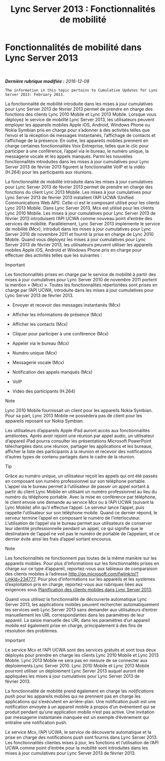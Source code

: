 ﻿---
title: 'Lync Server 2013 : Fonctionnalités de mobilité'
TOCTitle: Fonctionnalités de mobilité
ms:assetid: 12517a88-2531-44a5-bea5-d8884aff53eb
ms:mtpsurl: https://technet.microsoft.com/fr-fr/library/Hh689983(v=OCS.15)
ms:contentKeyID: 49296312
ms.date: 12/10/2016
mtps_version: v=OCS.15
ms.translationtype: HT
---

# Fonctionnalités de mobilité dans Lync Server 2013

 

_**Dernière rubrique modifiée :** 2016-12-08_

    The information in this topic pertains to Cumulative Updates for Lync Server 2013: February 2013.

La fonctionnalité de mobilité introduite dans les mises à jour cumulatives pour Lync Server 2013 de février 2013 permet de prendre en charge des fonctions des clients Lync 2010 Mobile et Lync 2013 Mobile. Lorsque vous déployez le service de mobilité Lync Server 2013, les utilisateurs peuvent employer les appareils mobiles Apple iOS, Android, Windows Phone ou Nokia Symbian pris en charge pour s’adonner à des activités telles que l’envoi et la réception de messages instantanés, l’affichage de contacts et l’affichage de la présence. En outre, les appareils mobiles prennent en charge certaines fonctionnalités Voix Entreprise, telles que le clic pour participer à une conférence, l’appel via le bureau, le numéro unique, la messagerie vocale et les appels manqués. Parmi les nouvelles fonctionnalités introduites dans les mises à jour cumulatives pour Lync Server 2013 de février 2013 figurent la fonctionnalité VoIP et la vidéo (H.264) pour les participants aux réunions.

La fonctionnalité de mobilité introduite dans les mises à jour cumulatives pour Lync Server 2013 de février 2013 permet de prendre en charge des fonctions du client Lync 2013 Mobile. Les mises à jour cumulatives pour Lync Server 2013 de février 2013 installent l’API UCWA (Unified Communications Web API). Celle-ci est le composant utilisé pour les clients Lync 2013 Mobile. Dans Lync Server 2013, Mcx est utilisé pour les clients Lync 2010 Mobile. Les mises à jour cumulatives pour Lync Server 2013 de février 2013 introduisent l’API UCWA comme nouveau point d’entrée des services de mobilité. Parallèlement, Lync Server 2013 implémente le service de mobilité (Mcx), introduit dans les mises à jour cumulatives pour Lync Server 2010 de novembre 2011 et fournit la prise en charge de Lync 2010 Mobile. Quand vous déployez les mises à jour cumulatives pour Lync Server 2013 de février 2013, les utilisateurs peuvent utiliser les appareils mobiles Apple iOS, Android et Windows Phone pris en charge pour effectuer des activités telles que les suivantes :

> [!important]  
> Les fonctionnalités prises en charge par le service de mobilité à partir des mises à jour cumulatives pour Lync Server 2010 de novembre 2011 portent la mention « (Mcx) ». Toutes les fonctionnalités répertoriées sont prises en charge par l’API UCWA, introduite dans les mises à jour cumulatives pour Lync Server 2013 de février 2013.

  - Envoyer et recevoir des messages instantanés (Mcx)

  - Afficher les informations de présence (Mcx)

  - Afficher les contacts (Mcx)

  - Cliquer pour participer à une conférence (Mcx)

  - Appeler via le bureau (Mcx)

  - Numéro unique (Mcx)

  - Messagerie vocale (Mcx)

  - Notification des appels manqués (Mcx)

  - VoIP

  - Vidéo des participants (H.264)

> [!note]  
> Lync 2010 Mobile fournissait un client pour les appareils Nokia Symbian. Pour sa part, Lync 2013 Mobile ne possédera pas de client pour les appareils reposant sur Nokia Symbian.

Les utilisateurs d’appareils Apple iPad auront accès aux fonctionnalités améliorées. Après avoir rejoint une réunion par appel audio, un utilisateur d’appareil iPad pourra consulter les présentations Microsoft PowerPoint téléchargées dans une réunion, partager les applications et les bureaux, afficher la liste des participants à la réunion et recevoir des notifications d’autres types de contenu partagés dans le cadre de la réunion.

> [!tip]  
> Grâce au numéro unique, un utilisateur reçoit les appels qui ont été passés en composant son numéro professionnel sur son téléphone portable. L’appel via le bureau permet à l’utilisateur de passer un appel sortant à partir du client Lync Mobile en utilisant un numéro professionnel au lieu du numéro du téléphone portable. Avec la mise en conférence par téléphone, le client envoie une demande au service Mcx ou à l’API UCWA (suivant la Lync Mobile) afin qu’il effectue l’appel. Le serveur lance l’appel, puis rappelle l’utilisateur sur son téléphone mobile. Quand ce dernier répond, le serveur termine l’appel en composant le numéro de l’interlocuteur. L’utilisation de l’appel via le bureau permet aux utilisateurs de conserver leur identité professionnelle pendant un appel, ce qui signifie que le destinataire de l’appel ne voit pas le numéro de portable de l’appelant, et ce dernier évite ainsi les frais d’appel sortant encourus.

> [!note]  
> Les fonctionnalités ne fonctionnent pas toutes de la même manière sur les appareils mobiles. Pour plus d’informations sur les fonctionnalités prises en charge sur ce type d’appareil, reportez-vous aux tableaux de comparaison des clients mobiles à l’adresse <a href="http://go.microsoft.com/fwlink/p/?linkid=234777">http://go.microsoft.com/fwlink/p/?LinkId=234777</a>. Pour plus d’informations sur les appareils et les systèmes d’exploitation pris en charge, reportez-vous aux rubriques liées aux exigences sous <a href="lync-server-2013-planning-for-mobile-clients.md">Planification des clients mobiles dans Lync Server 2013</a>.

Quand vous utilisez la fonctionnalité de découverte automatique Lync Server 2013, les applications mobiles peuvent rechercher automatiquement les services web Lync Server 2013 sans demander aux utilisateurs d’entrer manuellement les URL correspondantes dans les paramètres de leur appareil. La saisie manuelle des URL dans les paramètres d’un appareil mobile est également prise en charge, principalement à des fins de résolution des problèmes.

> [!important]  
> Le service Mcx et l’API UCWA sont des services gratuits et sont tous deux déployés pour prendre en charge les clients Lync 2010 Mobile et Lync 2013 Mobile. Lync 2013 Mobile ne sera pas en mesure de se connecter aux déploiements Lync Server 2010. Lync 2010 Mobile et Lync 2013 Mobile pourront utiliser un déploiement Lync Server 2013 auquel auront été appliquées les mises à jour cumulatives pour Lync Server 2013 de février 2013.

La fonctionnalité de mobilité prend également en charge les *notifications push* pour les appareils mobiles qui ne prennent pas en charge les applications qui s’exécutent en arrière-plan. Une notification push est une notification envoyée à un appareil mobile à propos d’un événement qui se produit pendant qu’une application mobile n’est pas active. Une invitation par messagerie instantanée manquée est un exemple d’événement qui entraîne une notification push.

Le service Mcx, l’API UCWA, le service de découverte automatique et la prise en charge des notifications push sont fournis dans Lync Server 2013. Les fonctionnalités clientes mises à jour, les fonctions et l’utilisation de l’API UCWA comme point d’entrée pour la mobilité sont introduites dans les mises à jour cumulatives pour Lync Server 2013 de février 2013.

